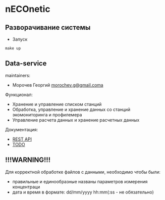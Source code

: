 # nECOnetic

## Разворачивание системы

* Запуск
```
make up
```

## Data-service

maintainers:

- Морочев Георгий morochev.g@gmail.coma

Функционал:
* Хранение и управление списком станций
* Обработка, управление и хранение данных со станций экомониторинга и профилемера
* Управление расчета данных и хранение расчетных данных

Документация:
 * [REST API](data-service/docs/API.md)
 * [TODO](data-service/docs/TODO.md)

## !!!WARNING!!!

Для корректной обработке файлов с данными, необходимо чтобы были:
- правильные и единообразные названы параметров измерения концентраци
- дата и время в формате: dd/mm/yyyy hh:mm(:ss - не обязательно)


